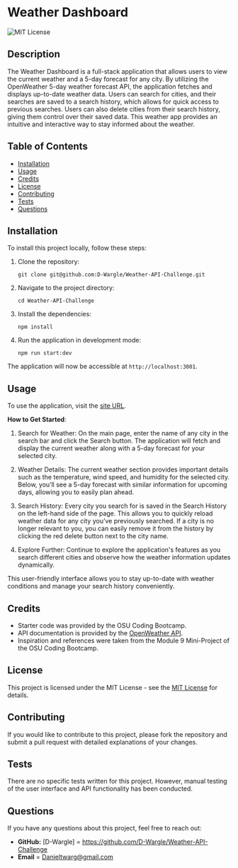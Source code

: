 # Weather Dashboard

![MIT License](https://img.shields.io/badge/License-MIT-yellow.svg)

## Description 

The Weather Dashboard is a full-stack application that allows users to view the current weather and a 5-day forecast for any city. By utilizing the OpenWeather 5-day weather forecast API, the application fetches and displays up-to-date weather data. Users can search for cities, and their searches are saved to a search history, which allows for quick access to previous searches. Users can also delete cities from their search history, giving them control over their saved data. This weather app provides an intuitive and interactive way to stay informed about the weather.

## Table of Contents 

- [Installation](#installation)
- [Usage](#usage)
- [Credits](#credits)
- [License](#license)
- [Contributing](#contributing)
- [Tests](#tests)
- [Questions](#questions) 

## Installation 

To install this project locally, follow these steps:

1. Clone the repository:

    `git clone git@github.com:D-Wargle/Weather-API-Challenge.git`

2. Navigate to the project directory:

    `cd Weather-API-Challenge`

3. Install the dependencies:

    `npm install`

4. Run the application in development mode:

    `npm run start:dev`

The application will now be accessible at `http://localhost:3001`.

## Usage 

To use the application, visit the [site URL](https://weather-api-challenge-pc10.onrender.com).

**How to Get Started**:

1. Search for Weather: 
    On the main page, enter the name of any city in the search bar and click the Search button. The application will fetch and display the current weather along with a 5-day forecast for your selected city.

2. Weather Details:
    The current weather section provides important details such as the temperature, wind speed, and humidity for the selected city.
    Below, you’ll see a 5-day forecast with similar information for upcoming days, allowing you to easily plan ahead.

3. Search History:
    Every city you search for is saved in the Search History on the left-hand side of the page. This allows you to quickly reload weather data for any city you’ve previously searched.
    If a city is no longer relevant to you, you can easily remove it from the history by clicking the red delete button next to the city name.

3. Explore Further:
    Continue to explore the application's features as you search different cities and observe how the weather information updates dynamically.

This user-friendly interface allows you to stay up-to-date with weather conditions and manage your search history conveniently.

## Credits 

- Starter code was provided by the OSU Coding Bootcamp.
- API documentation is provided by the [OpenWeather API](https://openweathermap.org/forecast5).
- Inspiration and references were taken from the Module 9 Mini-Project of the OSU Coding Bootcamp.

## License 

This project is licensed under the MIT License - see the [MIT License](https://opensource.org/licenses/MIT) for details. 

## Contributing 

If you would like to contribute to this project, please fork the repository and submit a pull request with detailed explanations of your changes.

## Tests 

There are no specific tests written for this project. However, manual testing of the user interface and API functionality has been conducted.

## Questions 

If you have any questions about this project, feel free to reach out: 

- **GitHub:** [D-Wargle] = https://github.com/D-Wargle/Weather-API-Challenge
- **Email** = Danieltwarg@gmail.com